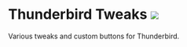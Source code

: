 # Thunderbird Tweaks <img src="https://github.com/srazzano/Images/blob/master/thunderbird.png"/>

Various tweaks and custom buttons for Thunderbird.
